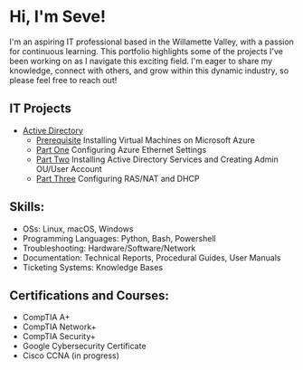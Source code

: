 # Hi, I'm Seve!

I'm an aspiring IT professional based in the Willamette Valley, with a passion for continuous learning. This portfolio highlights some of the projects I've been working on as I navigate this exciting field. I'm eager to share my knowledge, connect with others, and grow within this dynamic industry, so please feel free to reach out!

## IT Projects

- [Active Directory](https://github.com/wallimans/Home-Lab/blob/main/Active-Directory/README.md)
  - [Prerequisite](https://github.com/wallimans/Home-Lab/tree/main/Virtual-Machines/Microsoft-Azure/Creating-Windows-Server-2019) Installing Virtual Machines on Microsoft Azure
  - [Part One](https://github.com/wallimans/Home-Lab/tree/main/Active-Directory/Part-One) Configuring Azure Ethernet Settings
  - [Part Two](https://github.com/wallimans/Home-Lab/tree/main/Active-Directory/Part-Two) Installing Active Directory Services and Creating Admin OU/User Account
  - [Part Three](https://github.com/wallimans/Home-Lab/tree/main/Active-Directory/Part-Three) Configuring RAS/NAT and DHCP

## Skills:

- OSs: Linux, macOS, Windows
- Programming Languages: Python, Bash, Powershell
- Troubleshooting: Hardware/Software/Network
- Documentation: Technical Reports, Procedural Guides, User Manuals
- Ticketing Systems: Knowledge Bases


## Certifications and Courses:

- CompTIA A+
- CompTIA Network+
- CompTIA Security+
- Google Cybersecurity Certificate
- Cisco CCNA (in progress)
